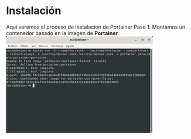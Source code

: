 # Instalación
Aqui veremos el proceso de instalacion de Portainer
Paso 1: Montamos un contenedor basado en la imagen de **Portainer**
![Contenedor con la imagen Portainer](imagenes/1.jpg)
